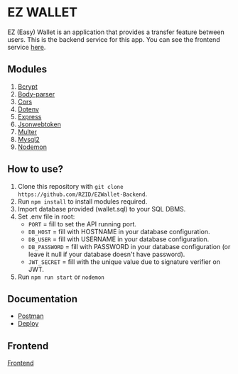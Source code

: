 # EZ WALLET
EZ (Easy) Wallet is an application that provides a transfer feature between users.
This is the backend service for this app. You can see the frontend service [here](https://github.com/RZID/EZWallet-Frontend).

## Modules
1. [Bcrypt](https://www.npmjs.com/package/bcrypt)
2. [Body-parser](https://www.npmjs.com/package/body-parser)
3. [Cors](https://www.npmjs.com/package/cors)
4. [Dotenv](https://www.npmjs.com/package/dotenv)
5. [Express](https://www.npmjs.com/package/express)
6. [Jsonwebtoken](https://www.npmjs.com/package/jsonwebtoken)
7. [Multer](https://www.npmjs.com/package/multer)
8. [Mysql2](https://www.npmjs.com/package/mysql2)
9. [Nodemon](https://www.npmjs.com/package/nodemon)

## How to use?
1. Clone this repository with `git clone https://github.com/RZID/EZWallet-Backend`.
2. Run `npm install` to install modules required.
3. Import database provided (wallet.sql) to your SQL DBMS.
4. Set .env file in root:
    - `PORT` = fill to set the API running port.
    - `DB_HOST` = fill with HOSTNAME in your database configuration.
    - `DB_USER` = fill with USERNAME in your database configuration.
    - `DB_PASSWORD` = fill with PASSWORD in your database configuration (or leave it null if your database doesn't have password).
    - `JWT_SECRET` = fill with the unique value due to signature verifier on JWT.
5. Run `npm run start` or `nodemon`

## Documentation
- [Postman](https://documenter.getpostman.com/view/13713483/TWDZGvp8)
- [Deploy](http://3.92.79.15:4001)

## Frontend 
[Frontend](https://github.com/RZID/EZWallet-Frontend.git)
